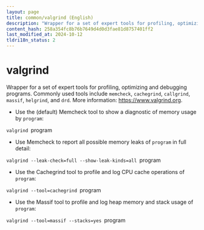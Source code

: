 ```yaml
---
layout: page
title: common/valgrind (English)
description: "Wrapper for a set of expert tools for profiling, optimizing and debugging programs."
content_hash: 258a354fc8b76b7649d4d0d3fae81d8757401ff2
last_modified_at: 2024-10-12
tldri18n_status: 2
---
```

# valgrind

Wrapper for a set of expert tools for profiling, optimizing and debugging programs.
Commonly used tools include `memcheck`, `cachegrind`, `callgrind`, `massif`, `helgrind`, and `drd`.
More information: <https://www.valgrind.org>.

- Use the (default) Memcheck tool to show a diagnostic of memory usage by `program`:

`valgrind `<span class="tldr-var badge badge-pill bg-dark-lm bg-white-dm text-white-lm text-dark-dm font-weight-bold">program</span>

- Use Memcheck to report all possible memory leaks of `program` in full detail:

`valgrind --leak-check=full --show-leak-kinds=all `<span class="tldr-var badge badge-pill bg-dark-lm bg-white-dm text-white-lm text-dark-dm font-weight-bold">program</span>

- Use the Cachegrind tool to profile and log CPU cache operations of `program`:

`valgrind --tool=cachegrind `<span class="tldr-var badge badge-pill bg-dark-lm bg-white-dm text-white-lm text-dark-dm font-weight-bold">program</span>

- Use the Massif tool to profile and log heap memory and stack usage of `program`:

`valgrind --tool=massif --stacks=yes `<span class="tldr-var badge badge-pill bg-dark-lm bg-white-dm text-white-lm text-dark-dm font-weight-bold">program</span>
